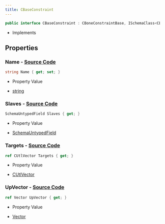 ```yaml
---
title: CBaseConstraint
---
```


```csharp
public interface CBaseConstraint : CBoneConstraintBase, ISchemaClass<CBoneConstraintBase>, ISchemaClass<CBaseConstraint>, ISchemaField, ISchemaClass, INativeHandle
```

- Implements

## Properties

### **Name** - [Source Code](https://github.com/swiftly-solution/swiftlys2/blob/main/managed/src/SwiftlyS2.Generated/Schemas/Interfaces/CBaseConstraint.cs#L16)

```csharp
string Name { get; set; }
```

- Property Value

- [string](https://learn.microsoft.com/dotnet/api/system.string)

### **Slaves** - [Source Code](https://github.com/swiftly-solution/swiftlys2/blob/main/managed/src/SwiftlyS2.Generated/Schemas/Interfaces/CBaseConstraint.cs#L21)

```csharp
SchemaUntypedField Slaves { get; }
```

- Property Value

- [SchemaUntypedField](/docs/api/shared/schemas/schemauntypedfield)

### **Targets** - [Source Code](https://github.com/swiftly-solution/swiftlys2/blob/main/managed/src/SwiftlyS2.Generated/Schemas/Interfaces/CBaseConstraint.cs#L24)

```csharp
ref CUtlVector Targets { get; }
```

- Property Value

- [CUtlVector](/docs/api/)

### **UpVector** - [Source Code](https://github.com/swiftly-solution/swiftlys2/blob/main/managed/src/SwiftlyS2.Generated/Schemas/Interfaces/CBaseConstraint.cs#L18)

```csharp
ref Vector UpVector { get; }
```

- Property Value

- [Vector](/docs/api/shared/natives/vector)

